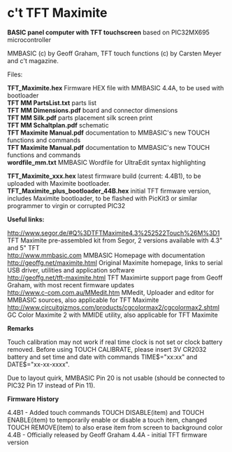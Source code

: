 c't TFT Maximite
================

<b>BASIC panel computer with TFT touchscreen</b> based on PIC32MX695 microcontroller

MMBASIC (c) by Geoff Graham, TFT touch functions (c) by Carsten Meyer and c't magazine.

Files:

<b>TFT_Maximite.hex</b> Firmware HEX file with MMBASIC 4.4A, to be used with bootloader<br>
<b>TFT MM PartsList.txt</b> parts list<br>
<b>TFT MM Dimensions.pdf</b> board and connector dimensions<br>
<b>TFT MM Silk.pdf</b>	parts placement silk screen print<br>
<b>TFT MM Schaltplan.pdf</b> schematic<br>
<b>TFT Maximite Manual.pdf</b> documentation to MMBASIC's new TOUCH functions and commands<br>
<b>TFT Maximite Manual.pdf</b> documentation to MMBASIC's new TOUCH functions and commands<br>
<b>wordfile_mm.txt</b> MMBASIC Wordfile for UltraEdit syntax highlighting

<b>TFT_Maximite_xxx.hex</b> latest firmware build (current: 4.4B1), to be uploaded with Maximite bootloader.
<b>TFT_Maximite_plus_bootloader_44B.hex</b> initial TFT firmware version, includes Maximite bootloader, to be flashed with PicKit3 or similar programmer to virgin or corrupted PIC32

<b>Useful links:</b>

http://www.segor.de/#Q%3DTFTMaximite4.3%252522Touch%26M%3D1 TFT Maximite pre-assembled kit from Segor, 2 versions available with 4.3" and 5" TFT<br>
http://www.mmbasic.com	MMBASIC Homepage with documentation<br>
http://geoffg.net/maximite.html	Original Maximite homepage, links to serial USB driver, 
utilities and application software<br>
http://geoffg.net/tft-maximite.html TFT Maximirte support page from Geoff Graham, with most recent firmware updates<br>
http://www.c-com.com.au/MMedit.htm	MMedit, Uploader and editor for MMBASIC sources, 
also applicable for TFT Maximite<br>
http://www.circuitgizmos.com/products/cgcolormax2/cgcolormax2.shtml	GC Color Maximite 2 with MMIDE utility, 
also applicable for TFT Maximite<br>

<b>Remarks</b>

Touch calibration may not work if real time clock is not set or clock battery removed. Before using TOUCH CALIBRATE, please insert 3V CR2032 battery and set time and date with commands TIME$="xx:xx" and DATE$="xx-xx-xxxx".

Due to layout quirk, MMBASIC Pin 20 is not usable (should be connected to PIC32 Pin 17 instead of Pin 11).

<b>Firmware History</b>

4.4B1 - Added touch commands TOUCH DISABLE(item) and TOUCH ENABLE(item) to temporarily enable or disable a touch item, changed TOUCH REMOVE(item) to also erase item from screen to background color
4.4B - Officially released by Geoff Graham
4.4A - initial TFT firmware version